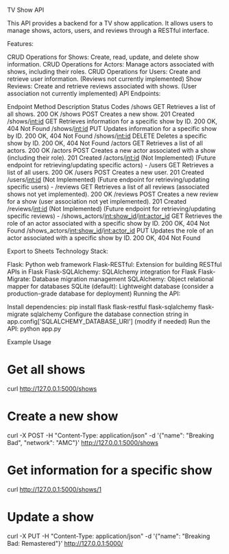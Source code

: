 TV Show API

This API provides a backend for a TV show application. It allows users to manage shows, actors, users, and reviews through a RESTful interface.

Features:

CRUD Operations for Shows: Create, read, update, and delete show information.
CRUD Operations for Actors: Manage actors associated with shows, including their roles.
CRUD Operations for Users: Create and retrieve user information. (Reviews not currently implemented)
Show Reviews: Create and retrieve reviews associated with shows. (User association not currently implemented)
API Endpoints:

Endpoint	Method	Description	Status Codes
/shows	GET	Retrieves a list of all shows.	200 OK
/shows	POST	Creates a new show.	201 Created
/shows/<int:id>	GET	Retrieves information for a specific show by ID.	200 OK, 404 Not Found
/shows/<int:id>	PUT	Updates information for a specific show by ID.	200 OK, 404 Not Found
/shows/<int:id>	DELETE	Deletes a specific show by ID.	200 OK, 404 Not Found
/actors	GET	Retrieves a list of all actors.	200 OK
/actors	POST	Creates a new actor associated with a show (including their role).	201 Created
/actors/<int:id>	(Not Implemented)	(Future endpoint for retrieving/updating specific actors)	-
/users	GET	Retrieves a list of all users.	200 OK
/users	POST	Creates a new user.	201 Created
/users/<int:id>	(Not Implemented)	(Future endpoint for retrieving/updating specific users)	-
/reviews	GET	Retrieves a list of all reviews (associated shows not yet implemented).	200 OK
/reviews	POST	Creates a new review for a show (user association not yet implemented).	201 Created
/reviews/<int:id>	(Not Implemented)	(Future endpoint for retrieving/updating specific reviews)	-
/shows_actors/<int:show_id>/<int:actor_id>	GET	Retrieves the role of an actor associated with a specific show by ID.	200 OK, 404 Not Found
/shows_actors/<int:show_id>/<int:actor_id>	PUT	Updates the role of an actor associated with a specific show by ID.	200 OK, 404 Not Found

Export to Sheets
Technology Stack:

Flask: Python web framework
Flask-RESTful: Extension for building RESTful APIs in Flask
Flask-SQLAlchemy: SQLAlchemy integration for Flask
Flask-Migrate: Database migration management
SQLAlchemy: Object relational mapper for databases
SQLite (default): Lightweight database (consider a production-grade database for deployment)
Running the API:

Install dependencies: pip install flask flask-restful flask-sqlalchemy flask-migrate sqlalchemy
Configure the database connection string in app.config['SQLALCHEMY_DATABASE_URI'] (modify if needed)
Run the API: python app.py

Example Usage

# Get all shows
curl http://127.0.0.1:5000/shows

# Create a new show
curl -X POST -H "Content-Type: application/json" -d '{"name": "Breaking Bad", "network": "AMC"}' http://127.0.0.1:5000/shows

# Get information for a specific show
curl http://127.0.0.1:5000/shows/1

# Update a show
curl -X PUT -H "Content-Type: application/json" -d '{"name": "Breaking Bad: Remastered"}' http://127.0.0.1:5000/